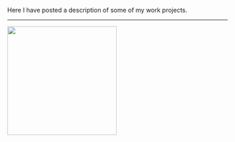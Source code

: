 Here I have posted a description of some of my work projects.

---





<p>
  <img width="250" align='left' src="https://github.com/nik-kad/portfolio/pictures/text_classification.jpg?raw=true">
</p>
